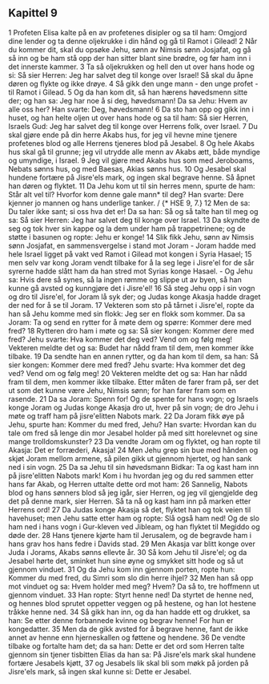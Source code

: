 ## Kapittel 9

1 Profeten Elisa kalte på en av profetenes disipler og sa til ham: Omgjord dine lender og ta denne oljekrukke i din hånd og gå til Ramot i Gilead!
2 Når du kommer dit, skal du opsøke Jehu, sønn av Nimsis sønn Josjafat, og gå så inn og be ham stå opp der han sitter blant sine brødre, og før ham inn i det innerste kammer.
3 Ta så oljekrukken og hell den ut over hans hode og si: Så sier Herren: Jeg har salvet deg til konge over Israel! Så skal du åpne døren og flykte og ikke drøye.
4 Så gikk den unge mann - den unge profet - til Ramot i Gilead.
5 Og da han kom dit, så han hærens høvedsmenn sitte der; og han sa: Jeg har noe å si deg, høvedsmann! Da sa Jehu: Hvem av alle oss her? Han svarte: Deg, høvedsmann!
6 Da sto han opp og gikk inn i huset, og han helte oljen ut over hans hode og sa til ham: Så sier Herren, Israels Gud: Jeg har salvet deg til konge over Herrens folk, over Israel.
7 Du skal gjøre ende på din herre Akabs hus, for jeg vil hevne mine tjenere profetenes blod og alle Herrens tjeneres blod på Jesabel.
8 Og hele Akabs hus skal gå til grunne; jeg vil utrydde alle menn av Akabs ætt, både myndige og umyndige, i Israel.
9 Jeg vil gjøre med Akabs hus som med Jeroboams, Nebats sønns hus, og med Baesas, Akias sønns hus.
10 Og Jesabel skal hundene fortære på Jisre'els mark, og ingen skal begrave henne. Så åpnet han døren og flyktet.
11 Da Jehu kom ut til sin herres menn, spurte de ham: Står alt vel til? Hvorfor kom denne gale mann* til deg? Han svarte: Dere kjenner jo mannen og hans underlige tanker. / {* HSE 9, 7.}
12 Men de sa: Du taler ikke sant; si oss hva det er! Da sa han: Så og så talte han til meg og sa: Så sier Herren: Jeg har salvet deg til konge over Israel.
13 Da skyndte de seg og tok hver sin kappe og la dem under ham på trappetrinene; og de støtte i basunen og ropte: Jehu er konge!
14 Slik fikk Jehu, sønn av Nimsis sønn Josjafat, en sammensvergelse i stand mot Joram - Joram hadde med hele Israel ligget på vakt ved Ramot i Gilead mot kongen i Syria Hasael;
15 men selv var kong Joram vendt tilbake for å la seg lege i Jisre'el for de sår syrerne hadde slått ham da han stred mot Syrias konge Hasael. - Og Jehu sa: Hvis dere så synes, så la ingen rømme og slippe ut av byen, så han kunne gå avsted og kunngjøre det i Jisre'el!
16 Så steg Jehu opp i sin vogn og dro til Jisre'el, for Joram lå syk der; og Judas konge Akasja hadde draget der ned for å se til Joram.
17 Vekteren som sto på tårnet i Jisre'el, ropte da han så Jehu komme med sin flokk: Jeg ser en flokk som kommer. Da sa Joram: Ta og send en rytter for å møte dem og spørre: Kommer dere med fred?
18 Rytteren dro ham i møte og sa: Så sier kongen: Kommer dere med fred? Jehu svarte: Hva kommer det deg ved? Vend om og følg meg! Vekteren meldte det og sa: Budet har nådd fram til dem, men kommer ikke tilbake.
19 Da sendte han en annen rytter, og da han kom til dem, sa han: Så sier kongen: Kommer dere med fred? Jehu svarte: Hva kommer det deg ved? Vend om og følg meg!
20 Vekteren meldte det og sa: Han har nådd fram til dem, men kommer ikke tilbake. Etter måten de farer fram på, ser det ut som det kunne være Jehu, Nimsis sønn; for han farer fram som en rasende.
21 Da sa Joram: Spenn for! Og de spente for hans vogn; og Israels konge Joram og Judas konge Akasja dro ut, hver på sin vogn; de dro Jehu i møte og traff ham på jisre'elitten Nabots mark.
22 Da Joram fikk øye på Jehu, spurte han: Kommer du med fred, Jehu? Han svarte: Hvordan kan du tale om fred så lenge din mor Jesabel holder på med sitt horelevnet og sine mange trolldomskunster?
23 Da vendte Joram om og flyktet, og han ropte til Akasja: Det er forræderi, Akasja!
24 Men Jehu grep sin bue med hånden og skjøt Joram mellom armene, så pilen gikk ut gjennom hjertet, og han sank ned i sin vogn.
25 Da sa Jehu til sin høvedsmann Bidkar: Ta og kast ham inn på jisre'elitten Nabots mark! Kom i hu hvordan jeg og du red sammen etter hans far Akab, og Herren uttalte dette ord mot ham:
26 Sannelig, Nabots blod og hans sønners blod så jeg igår, sier Herren, og jeg vil gjengjelde deg det på denne mark, sier Herren. Så ta nå og kast ham inn på marken etter Herrens ord!
27 Da Judas konge Akasja så det, flyktet han og tok veien til havehuset; men Jehu satte etter ham og ropte: Slå også ham ned! Og de slo ham ned i hans vogn i Gur-kleven ved Jibleam, og han flyktet til Megiddo og døde der.
28 Hans tjenere kjørte ham til Jerusalem, og de begravde ham i hans grav hos hans fedre i Davids stad.
29 Men Akasja var blitt konge over Juda i Jorams, Akabs sønns ellevte år.
30 Så kom Jehu til Jisre'el; og da Jesabel hørte det, sminket hun sine øyne og smykket sitt hode og så ut gjennom vinduet.
31 Og da Jehu kom inn gjennom porten, ropte hun: Kommer du med fred, du Simri som slo din herre ihjel?
32 Men han så opp mot vinduet og sa: Hvem holder med meg? Hvem? Da så to, tre hoffmenn ut gjennom vinduet.
33 Han ropte: Styrt henne ned! Da styrtet de henne ned, og hennes blod sprutet oppetter veggen og på hestene, og han lot hestene tråkke henne ned.
34 Så gikk han inn, og da han hadde ett og drukket, sa han: Se etter denne forbannede kvinne og begrav henne! For hun er kongedatter.
35 Men da de gikk avsted for å begrave henne, fant de ikke annet av henne enn hjerneskallen og føttene og hendene.
36 De vendte tilbake og fortalte ham det; da sa han: Dette er det ord som Herren talte gjennom sin tjener tisbitten Elias da han sa: På Jisre'els mark skal hundene fortære Jesabels kjøtt,
37 og Jesabels lik skal bli som møkk på jorden på Jisre'els mark, så ingen skal kunne si: Dette er Jesabel.
